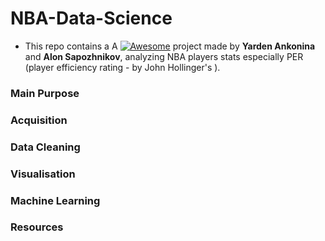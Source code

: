 # NBA-Data-Science
- This repo contains a A  [![Awesome](https://cdn.rawgit.com/sindresorhus/awesome/d7305f38d29fed78fa85652e3a63e154dd8e8829/media/badge.svg)](https://github.com/sindresorhus/awesome) project made by **Yarden Ankonina** and **Alon Sapozhnikov**, analyzing NBA players stats especially PER (player efficiency rating - by  John Hollinger's ).

### Main Purpose
### Acquisition
### Data Cleaning
### Visualisation
### Machine Learning
### Resources

